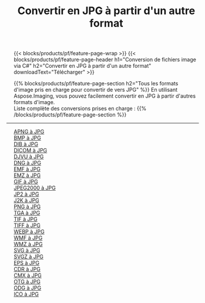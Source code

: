 ﻿---
title: Convertir en JPG à partir d'un autre format 
weight: 3920
url: /fr/net/conversion/to/jpg 
lang: fr
langdirlevel: 2
locales: zh-hans,ja,it,ru,de,es,fr,nl,id,lt,pl,pt,vi,tr,ko,zh-hant,ar,hi,th,sv,cs,uk,he
description: En utilisant Aspose.Imaging, vous pouvez facilement convertir en JPG à partir d'un autre format
---

{{< blocks/products/pf/feature-page-wrap >}}
{{< blocks/products/pf/feature-page-header h1="Conversion de fichiers image via C#" h2="Convertir en JPG à partir d'un autre format" downloadText="Télécharger" >}}


{{% blocks/products/pf/feature-page-section  h2="Tous les formats d'image pris en charge pour convertir de vers JPG" %}}
En utilisant Aspose.Imaging, vous pouvez facilement convertir en JPG à partir d'autres formats d'image.
<br/>
Liste complète des conversions prises en charge :
{{% /blocks/products/pf/feature-page-section %}}
<div class="container-fluid productfamilypage bg-gray">
    <div class="convertypes bg-gray agp-content section">
        <div class="container">
		<hr style="margin-left:-20px;"/>
		<div class="row other-converters">
		    <div class='col-md-2 other-converter remove-lp remove-rp'><a href="/imaging/fr/net/conversion/apng-to-jpg" >APNG à JPG</a></div>
<div class='col-md-2 other-converter remove-lp remove-rp'><a href="/imaging/fr/net/conversion/bmp-to-jpg" >BMP à JPG</a></div>
<div class='col-md-2 other-converter remove-lp remove-rp'><a href="/imaging/fr/net/conversion/dib-to-jpg" >DIB à JPG</a></div>
<div class='col-md-2 other-converter remove-lp remove-rp'><a href="/imaging/fr/net/conversion/dicom-to-jpg" >DICOM à JPG</a></div>
<div class='col-md-2 other-converter remove-lp remove-rp'><a href="/imaging/fr/net/conversion/djvu-to-jpg" >DJVU à JPG</a></div>
<div class='col-md-2 other-converter remove-lp remove-rp'><a href="/imaging/fr/net/conversion/dng-to-jpg" >DNG à JPG</a></div>
<div class='col-md-2 other-converter remove-lp remove-rp'><a href="/imaging/fr/net/conversion/emf-to-jpg" >EMF à JPG</a></div>
<div class='col-md-2 other-converter remove-lp remove-rp'><a href="/imaging/fr/net/conversion/emz-to-jpg" >EMZ à JPG</a></div>
<div class='col-md-2 other-converter remove-lp remove-rp'><a href="/imaging/fr/net/conversion/gif-to-jpg" >GIF à JPG</a></div>
<div class='col-md-2 other-converter remove-lp remove-rp'><a href="/imaging/fr/net/conversion/jpeg2000-to-jpg" >JPEG2000 à JPG</a></div>
<div class='col-md-2 other-converter remove-lp remove-rp'><a href="/imaging/fr/net/conversion/jp2-to-jpg" >JP2 à JPG</a></div>
<div class='col-md-2 other-converter remove-lp remove-rp'><a href="/imaging/fr/net/conversion/j2k-to-jpg" >J2K à JPG</a></div>
<div class='col-md-2 other-converter remove-lp remove-rp'><a href="/imaging/fr/net/conversion/png-to-jpg" >PNG à JPG</a></div>
<div class='col-md-2 other-converter remove-lp remove-rp'><a href="/imaging/fr/net/conversion/tga-to-jpg" >TGA à JPG</a></div>
<div class='col-md-2 other-converter remove-lp remove-rp'><a href="/imaging/fr/net/conversion/tif-to-jpg" >TIF à JPG</a></div>
<div class='col-md-2 other-converter remove-lp remove-rp'><a href="/imaging/fr/net/conversion/tiff-to-jpg" >TIFF à JPG</a></div>
<div class='col-md-2 other-converter remove-lp remove-rp'><a href="/imaging/fr/net/conversion/webp-to-jpg" >WEBP à JPG</a></div>
<div class='col-md-2 other-converter remove-lp remove-rp'><a href="/imaging/fr/net/conversion/wmf-to-jpg" >WMF à JPG</a></div>
<div class='col-md-2 other-converter remove-lp remove-rp'><a href="/imaging/fr/net/conversion/wmz-to-jpg" >WMZ à JPG</a></div>
<div class='col-md-2 other-converter remove-lp remove-rp'><a href="/imaging/fr/net/conversion/svg-to-jpg" >SVG à JPG</a></div>
<div class='col-md-2 other-converter remove-lp remove-rp'><a href="/imaging/fr/net/conversion/svgz-to-jpg" >SVGZ à JPG</a></div>
<div class='col-md-2 other-converter remove-lp remove-rp'><a href="/imaging/fr/net/conversion/eps-to-jpg" >EPS à JPG</a></div>
<div class='col-md-2 other-converter remove-lp remove-rp'><a href="/imaging/fr/net/conversion/cdr-to-jpg" >CDR à JPG</a></div>
<div class='col-md-2 other-converter remove-lp remove-rp'><a href="/imaging/fr/net/conversion/cmx-to-jpg" >CMX à JPG</a></div>
<div class='col-md-2 other-converter remove-lp remove-rp'><a href="/imaging/fr/net/conversion/otg-to-jpg" >OTG à JPG</a></div>
<div class='col-md-2 other-converter remove-lp remove-rp'><a href="/imaging/fr/net/conversion/odg-to-jpg" >ODG à JPG</a></div>
<div class='col-md-2 other-converter remove-lp remove-rp'><a href="/imaging/fr/net/conversion/ico-to-jpg" >ICO à JPG</a></div>
                </div>
        </div>
    </div>
</div>
<br/>

